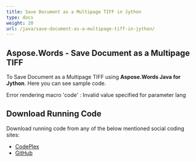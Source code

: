 ```yaml
---
title: Save Document as a Multipage TIFF in Jython
type: docs
weight: 20
url: /java/save-document-as-a-multipage-tiff-in-jython/
---
```


## **Aspose.Words - Save Document as a Multipage TIFF**

To Save Document as a Multipage TIFF using **Aspose.Words Java for Jython**. Here you can see sample code.

Error rendering macro 'code' : Invalid value specified for parameter lang

## **Download Running Code**

Download running code from any of the below mentioned social coding sites:

- [CodePlex](https://asposewordsjavajython.codeplex.com/releases/view/619260)
- [GitHub](https://github.com/aspose-words/Aspose.Words-for-Java/releases/tag/Aspose.Words_Java_for_Jython-v1.0.0)
